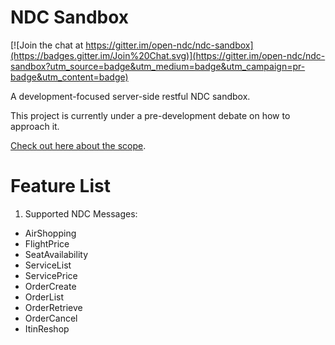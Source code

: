 # NDC Sandbox

[![Join the chat at https://gitter.im/open-ndc/ndc-sandbox](https://badges.gitter.im/Join%20Chat.svg)](https://gitter.im/open-ndc/ndc-sandbox?utm_source=badge&utm_medium=badge&utm_campaign=pr-badge&utm_content=badge)

A development-focused server-side restful NDC sandbox.

This project is currently under a pre-development debate on how to approach it.

[Check out here about the scope](https://github.com/open-ndc/ndc-sandbox/wiki).

# Feature List

1. Supported NDC Messages:
  - AirShopping
  - FlightPrice
  - SeatAvailability
  - ServiceList
  - ServicePrice
  - OrderCreate
  - OrderList
  - OrderRetrieve
  - OrderCancel
  - ItinReshop

